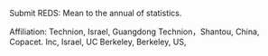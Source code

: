 Submit REDS: Mean to the annual of statistics.

Affiliation: Technion, Israel, Guangdong Technion，Shantou, China, Copacet. Inc, Israel, UC Berkeley, Berkeley, US, 


